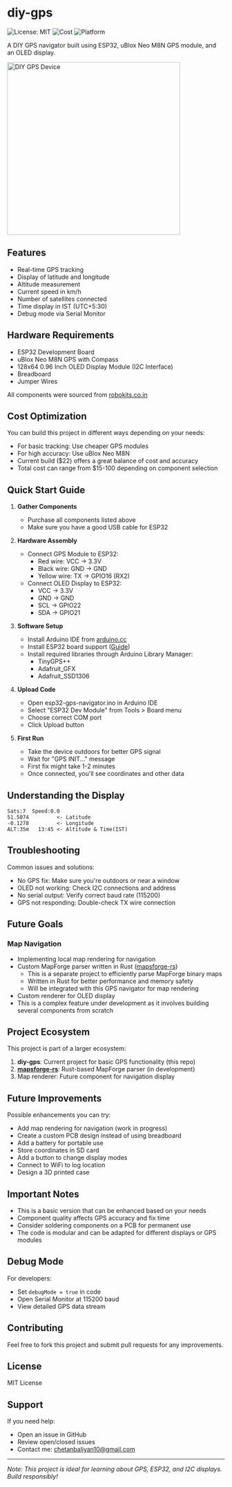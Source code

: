# diy-gps
![License: MIT](https://img.shields.io/badge/License-MIT-yellow.svg)
![Cost](https://img.shields.io/badge/Cost-$22-green)
![Platform](https://img.shields.io/badge/Platform-ESP32-blue)

A DIY GPS navigator built using ESP32, uBlox Neo M8N GPS module, and an OLED display.

<p >
  <img src="https://github.com/user-attachments/assets/ce4a9ef7-76ae-41ab-954b-699d16465b3f" width="400" alt="DIY GPS Device">
</p>

## Features


- Real-time GPS tracking
- Display of latitude and longitude
- Altitude measurement
- Current speed in km/h
- Number of satellites connected
- Time display in IST (UTC+5:30)
- Debug mode via Serial Monitor

## Hardware Requirements

- ESP32 Development Board
- uBlox Neo M8N GPS with Compass
- 128x64 0.96 Inch OLED Display Module (I2C Interface)
- Breadboard
- Jumper Wires

All components were sourced from [robokits.co.in](https://robokits.co.in/)

## Cost Optimization

You can build this project in different ways depending on your needs:
- For basic tracking: Use cheaper GPS modules
- For high accuracy: Use uBlox Neo M8N
- Current build ($22) offers a great balance of cost and accuracy
- Total cost can range from $15-100 depending on component selection

## Quick Start Guide

1. **Gather Components**
   - Purchase all components listed above
   - Make sure you have a good USB cable for ESP32

2. **Hardware Assembly**
   - Connect GPS Module to ESP32:
     - Red wire: VCC → 3.3V
     - Black wire: GND → GND
     - Yellow wire: TX → GPIO16 (RX2)
   - Connect OLED Display to ESP32:
     - VCC → 3.3V
     - GND → GND
     - SCL → GPIO22
     - SDA → GPIO21

3. **Software Setup**
   - Install Arduino IDE from [arduino.cc](https://www.arduino.cc/en/software)
   - Install ESP32 board support ([Guide](https://docs.espressif.com/projects/arduino-esp32/en/latest/installing.html))
   - Install required libraries through Arduino Library Manager:
     - TinyGPS++
     - Adafruit_GFX
     - Adafruit_SSD1306

4. **Upload Code**
   - Open esp32-gps-navigator.ino in Arduino IDE
   - Select "ESP32 Dev Module" from Tools > Board menu
   - Choose correct COM port
   - Click Upload button

5. **First Run**
   - Take the device outdoors for better GPS signal
   - Wait for "GPS INIT..." message
   - First fix might take 1-2 minutes
   - Once connected, you'll see coordinates and other data

## Understanding the Display

```
Sats:7  Speed:0.0
51.5074         <- Latitude
-0.1278         <- Longitude
ALT:35m   13:45 <- Altitude & Time(IST)
```

## Troubleshooting

Common issues and solutions:
- No GPS fix: Make sure you're outdoors or near a window
- OLED not working: Check I2C connections and address
- No serial output: Verify correct baud rate (115200)
- GPS not responding: Double-check TX wire connection


## Future Goals

### Map Navigation
- Implementing local map rendering for navigation
- Custom MapForge parser written in Rust ([mapsforge-rs](https://github.com/ChetanXpro/mapsforge-rs))
  - This is a separate project to efficiently parse MapForge binary maps
  - Written in Rust for better performance and memory safety
  - Will be integrated with this GPS navigator for map rendering
- Custom renderer for OLED display
- This is a complex feature under development as it involves building several components from scratch

## Project Ecosystem
This project is part of a larger ecosystem:
1. **diy-gps**: Current project for basic GPS functionality (this repo)
2. **[mapsforge-rs](https://github.com/ChetanXpro/mapsforge-rs)**: Rust-based MapForge parser (in development)
3. Map renderer: Future component for navigation display


## Future Improvements

Possible enhancements you can try:
- Add map rendering for navigation (work in progress)
- Create a custom PCB design instead of using breadboard
- Add a battery for portable use
- Store coordinates in SD card
- Add a button to change display modes
- Connect to WiFi to log location
- Design a 3D printed case

## Important Notes

- This is a basic version that can be enhanced based on your needs
- Component quality affects GPS accuracy and fix time
- Consider soldering components on a PCB for permanent use
- The code is modular and can be adapted for different displays or GPS modules


## Debug Mode

For developers:
- Set `debugMode = true` in code
- Open Serial Monitor at 115200 baud
- View detailed GPS data stream

## Contributing

Feel free to fork this project and submit pull requests for any improvements.

## License

MIT License

## Support

If you need help:
- Open an issue in GitHub
- Review open/closed issues
- Contact me: chetanbaliyan10@gmail.com


---
*Note: This project is ideal for learning about GPS, ESP32, and I2C displays. Build responsibly!*

